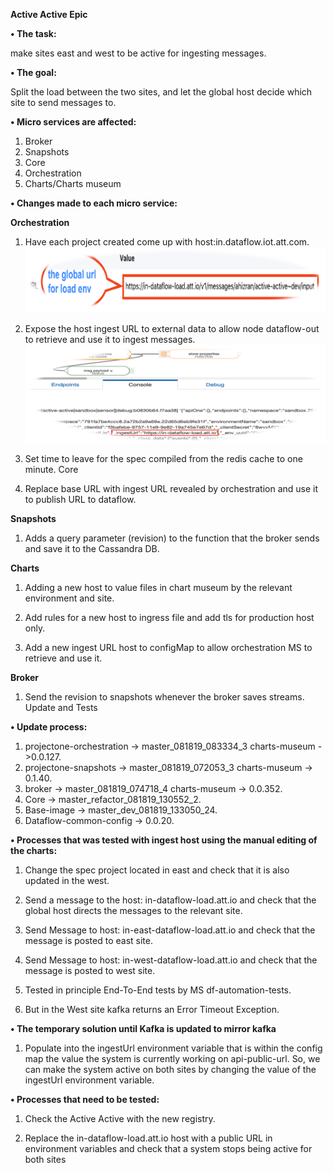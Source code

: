 **Active Active Epic**

**•	The task:**

make sites east and west to be active for ingesting messages.



**•	The goal:**

Split the load between the two sites, and let the global host decide which site to send messages to.




**•	Micro services are affected:**

1)	Broker
2)	Snapshots
3)	Core
4)	Orchestration
5)	Charts/Charts museum



**•	Changes made to each micro service:**

**Orchestration**

1)	Have each project created come up with host:in.dataflow.iot.att.com.
![](Picture1.png)
 


2)	Expose the host ingest URL to external data to allow node dataflow-out to retrieve and use it to ingest messages.
![](Picture2.png)

 

3)	Set time to leave for the spec compiled from the redis cache to one minute.
Core

1)	Replace base URL with ingest URL revealed by orchestration and use it to publish URL to dataflow.



**Snapshots**

1)	Adds a query parameter (revision) to the function that the broker sends and save it to the Cassandra DB.



**Charts**

1)	Adding a new host to value files in chart museum by the 
relevant environment and site.

2)	Add rules for a new host to ingress file and add tls for production host only.

3)	Add a new ingest URL host to configMap to allow orchestration MS to retrieve and use it.



**Broker**

1)	Send the revision to snapshots whenever the broker saves streams.
Update and Tests

**•	Update process:**
1)	projectone-orchestration  -> master_081819_083334_3  charts-museum ->0.0.127.
2)	projectone-snapshots  -> master_081819_072053_3 charts-museum -> 0.1.40.
3)	broker -> master_081819_074718_4 charts-museum -> 0.0.352.
4)	Core -> master_refactor_081819_130552_2.
5)	Base-image -> master_dev_081819_133050_24.
6)	Dataflow-common-config ->  0.0.20.

**•	Processes that was tested with ingest host
using the manual editing of the charts:**
1)	Change the spec project located in east and check that it is also updated in the west.

2)	Send a message to the host: in-dataflow-load.att.io and check that the global host directs the messages to the relevant site.

3)	Send Message to host: in-east-dataflow-load.att.io and check that the message is posted to east site.

4)	Send Message to host: in-west-dataflow-load.att.io and check that the message is posted to west site.

5)	Tested in principle End-To-End tests by MS df-automation-tests. 

6)	But in the West site kafka returns an Error Timeout Exception.


 
**•	The temporary solution until Kafka is updated to mirror kafka**

1)	Populate into the ingestUrl environment variable that is within the config map the value the system is currently working on api-public-url. So, we can make the system active on both sites by changing the value of the ingestUrl environment variable.




**•	Processes that need to be tested:**

1)	Check the Active Active with the new registry.

2)	Replace the in-dataflow-load.att.io host with a public URL in environment variables and check that a system stops being active for both sites
